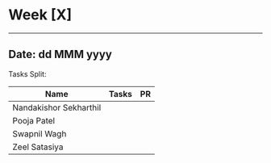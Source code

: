 # Week [X]

---
Date: dd MMM yyyy
---

Tasks Split:

| Name                   | Tasks | PR |
| ---------------------- | ------| -- |
| Nandakishor Sekharthil |       |    |
| Pooja Patel            |       |    |
| Swapnil Wagh           |       |    |
| Zeel Satasiya          |       |    |